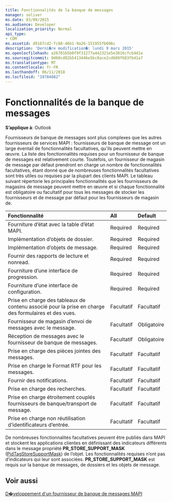 ```yaml
---
title: Fonctionnalités de la banque de messages
manager: soliver
ms.date: 03/09/2015
ms.audience: Developer
localization_priority: Normal
api_type:
- COM
ms.assetid: d9167cd2-fc88-46b1-9a26-151955fb606c
description: 'Derni�re modification�: lundi 9 mars 2015'
ms.openlocfilehash: a26701b5b0f9f31277a442321e5e3016cfcb4d1e
ms.sourcegitcommit: 9d60cd82b5413446e5bc8ace2cd689f683fb41a7
ms.translationtype: MT
ms.contentlocale: fr-FR
ms.lasthandoff: 06/11/2018
ms.locfileid: "19784882"
---
```

# <a name="message-store-features"></a>Fonctionnalités de la banque de messages

  
  
**S’applique à**: Outlook 
  
Fournisseurs de banque de messages sont plus complexes que les autres fournisseurs de services MAPI : fournisseurs de banque de message ont un large éventail de fonctionnalités facultatives, qu'ils peuvent mettre en œuvre. La liste des fonctionnalités requises pour un fournisseur de banque de messages est relativement courte. Toutefois, un fournisseur de magasin de message par défaut prendront en charge un nombre de fonctionnalités facultatives, étant donné que de nombreuses fonctionnalités facultatives sont très utiles ou requises par la plupart des clients MAPI. Le tableau suivant répertorie les principales fonctionnalités que les fournisseurs de magasins de message peuvent mettre en œuvre et si chaque fonctionnalité est obligatoire ou facultatif pour tous les messages de stocker les fournisseurs et de message par défaut pour les fournisseurs de magasin de.
  
|**Fonctionnalité**|**All**|**Default**|
|:-----|:-----|:-----|
|Fourniture d’état avec la table d’état MAPI.  <br/> |Required  <br/> |Required  <br/> |
|Implémentation d’objets de dossier.  <br/> |Required  <br/> |Required  <br/> |
|Implémentation d’objets de message.  <br/> |Required  <br/> |Required  <br/> |
|Fournir des rapports de lecture et nonread.  <br/> |Required  <br/> |Required  <br/> |
|Fourniture d’une interface de progression.  <br/> |Required  <br/> |Required  <br/> |
|Fourniture d’une interface de configuration.  <br/> |Required  <br/> |Required  <br/> |
|Prise en charge des tableaux de contenu associé pour la prise en charge des formulaires et des vues.  <br/> |Facultatif  <br/> |Facultatif  <br/> |
|Fournisseur de magasin d’envoi de messages avec le message.  <br/> |Facultatif  <br/> |Obligatoire  <br/> |
|Réception de messages avec le fournisseur de banque de messages.  <br/> |Facultatif  <br/> |Obligatoire  <br/> |
|Prise en charge des pièces jointes des messages.  <br/> |Facultatif  <br/> |Facultatif  <br/> |
|Prise en charge le Format RTF pour les messages.  <br/> |Facultatif  <br/> |Facultatif  <br/> |
|Fournir des notifications.  <br/> |Facultatif  <br/> |Facultatif  <br/> |
|Prise en charge des recherches.  <br/> |Facultatif  <br/> |Facultatif  <br/> |
|Prise en charge étroitement couplés fournisseurs de banque/transport de message.  <br/> |Facultatif  <br/> |Facultatif  <br/> |
|Prise en charge non réutilisation d’identificateurs d’entrée.  <br/> |Facultatif  <br/> |Facultatif  <br/> |
   
De nombreuses fonctionnalités facultatives peuvent être publiés dans MAPI et stockent les applications clientes en définissant des indicateurs différents dans le message propriété **PR_STORE_SUPPORT_MASK** ([PidTagStoreSupportMask](pidtagstoresupportmask-canonical-property.md)) de l’objet. Les fonctionnalités requises n’ont pas d’indicateurs qui leur sont associées. **PR_STORE_SUPPORT_MASK** est requis sur la banque de messages, de dossiers et les objets de message. 
  
## <a name="see-also"></a>Voir aussi



[D�veloppement d'un fournisseur de banque de messages MAPI](developing-a-mapi-message-store-provider.md)

